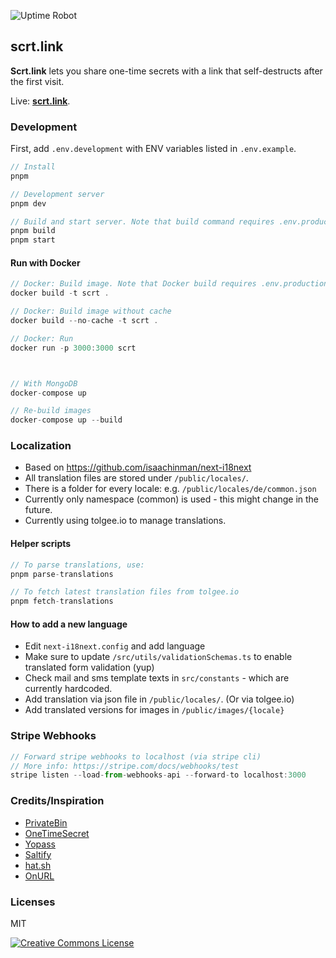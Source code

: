 ![Uptime Robot](https://img.shields.io/uptimerobot/status/m790332623-d87562e4e90c2e4ed1b5625f)

## scrt.link

**Scrt.link** lets you share one-time secrets with a link that self-destructs after the first visit.

Live: **[scrt.link](https://scrt.link)**.

### Development

First, add `.env.development` with ENV variables listed in `.env.example`.

```js
// Install
pnpm

// Development server
pnpm dev

// Build and start server. Note that build command requires .env.production.
pnpm build
pnpm start

```

#### Run with Docker

```js
// Docker: Build image. Note that Docker build requires .env.production file.
docker build -t scrt .

// Docker: Build image without cache
docker build --no-cache -t scrt .

// Docker: Run
docker run -p 3000:3000 scrt



// With MongoDB
docker-compose up

// Re-build images
docker-compose up --build
```

### Localization

- Based on https://github.com/isaachinman/next-i18next
- All translation files are stored under `/public/locales/`.
- There is a folder for every locale: e.g. `/public/locales/de/common.json`
- Currently only namespace (common) is used - this might change in the future.
- Currently using tolgee.io to manage translations.

#### Helper scripts

```js
// To parse translations, use:
pnpm parse-translations

// To fetch latest translation files from tolgee.io
pnpm fetch-translations

```

#### How to add a new language

- Edit `next-i18next.config` and add language
- Make sure to update `/src/utils/validationSchemas.ts` to enable translated form validation (yup)
- Check mail and sms template texts in `src/constants` - which are currently hardcoded.
- Add translation via json file in `/public/locales/`. (Or via tolgee.io)
- Add translated versions for images in `/public/images/{locale}`

### Stripe Webhooks

```js
// Forward stripe webhooks to localhost (via stripe cli)
// More info: https://stripe.com/docs/webhooks/test
stripe listen --load-from-webhooks-api --forward-to localhost:3000

```

### Credits/Inspiration

- [PrivateBin](https://github.com/PrivateBin/PrivateBin)
- [OneTimeSecret](https://github.com/onetimesecret/onetimesecret)
- [Yopass](https://github.com/jhaals/yopass)
- [Saltify](https://www.saltify.io/)
- [hat.sh](https://github.com/sh-dv/hat.sh)
- [OnURL](https://github.com/onderonur/onurl)

### Licenses

MIT

<a rel="license" href="http://creativecommons.org/licenses/by-nc-sa/4.0/"><img alt="Creative Commons License" style="border-width:0" src="https://i.creativecommons.org/l/by-nc-sa/4.0/88x31.png" /></a>

